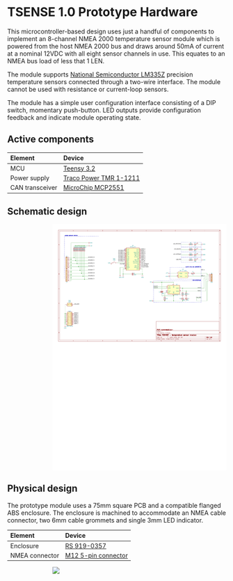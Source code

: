 # TSENSE 1.0 Prototype Hardware

This microcontroller-based design uses just a handful of components
to implement an 8-channel NMEA 2000 temperature sensor module which
is powered from the host NMEA 2000 bus and draws around 50mA of
current at a nominal 12VDC with all eight sensor channels in use.
This equates to an NMEA bus load of less that 1 LEN.

The module supports
[National Semiconductor LM335Z](https://www.switchelectronics.co.uk/pub/media/pdf/LM335Z.pdf)
precision temperature sensors connected through a two-wire interface.
The module cannot be used with resistance or current-loop sensors.

The module has a simple user configuration interface consisting of a
DIP switch, momentary push-button.
LED outputs provide configuration feedback and indicate module
operating state.

## Active components

| Element         | Device |
|:----------------|:-------|
| MCU             | [Teensy 3.2](https://www.pjrc.com/store/teensy32.html) |
| Power supply    | [Traco Power TMR 1-1211](https://tracopower.com/tmr1-datasheet/) |
| CAN transceiver | [MicroChip MCP2551](http://ww1.microchip.com/downloads/en/devicedoc/21667e.pdf) |

## Schematic design

<a href="schematic-1.0.pdf">
<img align="right" width="400" src="schematic-1.0.svg">
</a>
<br clear="both"/>

## Physical design

The prototype module uses a 75mm square PCB and a compatible
flanged ABS enclosure.
The enclosure is machined to accommodate an NMEA cable connector, two
6mm cable grommets and single 3mm LED indicator.

| Element         | Device |
|:----------------|:-------|
| Enclosure       | [RS 919-0357](https://docs.rs-online.com/960c/0900766b814af9a1.pdf) |
| NMEA connector  | [M12 5-pin connector](https://docs.rs-online.com/e3ad/0900766b8152901f.pdf) |

<a href="pcb-1.0.pdf">
<img align="right" width="400" src="pcb-1.0.svg">
</a>
<br clear="both"/>

